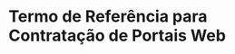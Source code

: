 Termo de Referência para Contratação de Portais Web
=====================================================

